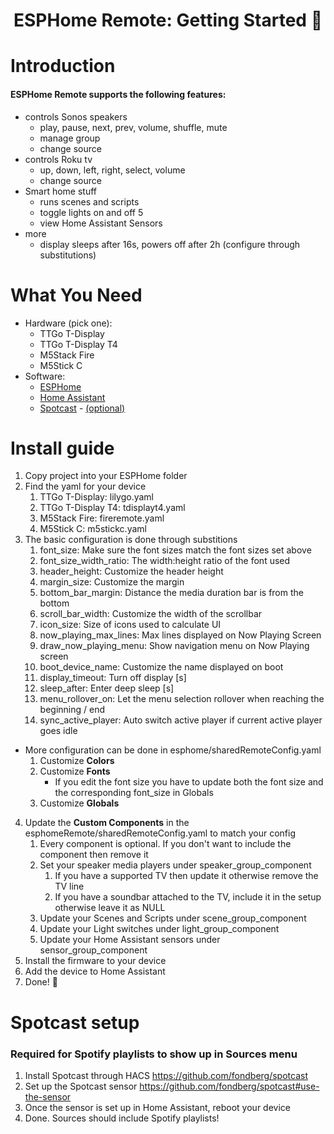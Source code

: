 <h1 align = "center">ESPHome Remote: Getting Started 🌈</h1>

# Introduction
#### ESPHome Remote supports the following features:

- controls Sonos speakers
	-   play, pause, next, prev, volume, shuffle, mute
	-   manage group
	-   change source
- controls Roku tv
	- up, down, left, right, select, volume
	- change source
- Smart home stuff
	- runs scenes and scripts
	- toggle lights on and off 5
	- view Home Assistant Sensors
- more
	- display sleeps after 16s, powers off after 2h (configure through substitutions)

# What You Need
-  Hardware (pick one):
	- TTGo T-Display
	- TTGo T-Display T4
	- M5Stack Fire
	- M5Stick C
- Software:
	- [ESPHome](https://esphome.io/)
	- [Home Assistant](https://www.home-assistant.io/)
	- [Spotcast](https://github.com/fondberg/spotcast) - [(optional)](#spotcast-setup) 

# Install guide
1. Copy project into your ESPHome folder
2. Find the yaml for your device
	1. TTGo T-Display: lilygo.yaml
	2. TTGo T-Display T4: tdisplayt4.yaml
	3. M5Stack Fire: fireremote.yaml
	4. M5Stick C: m5stickc.yaml
3. The basic configuration is done through substitions
	1. font_size: Make sure the font sizes match the font sizes set above
	2. font_size_width_ratio: The width:height ratio of the font used
	3. header_height: Customize the header height
	4. margin_size: Customize the margin
	5. bottom_bar_margin: Distance the media duration bar is from the bottom
	6. scroll_bar_width: Customize the width of the scrollbar
	7. icon_size: Size of icons used to calculate UI
	8. now_playing_max_lines: Max lines displayed on Now Playing Screen
	9. draw_now_playing_menu: Show navigation menu on Now Playing screen
	10. boot_device_name: Customize the name displayed on boot
	11. display_timeout: Turn off display [s]
	12. sleep_after: Enter deep sleep [s]
	13. menu_rollover_on: Let the menu selection rollover when reaching the beginning / end
	14. sync_active_player: Auto switch active player if current active player goes idle
- More configuration can be done in esphome/sharedRemoteConfig.yaml
	1. Customize **Colors**
	2. Customize **Fonts**
		- If you edit the font size you have to update both the font size and the corresponding font_size in Globals
	3. Customize **Globals**

4. Update the **Custom Components** in the esphomeRemote/sharedRemoteConfig.yaml to match your config
	1. Every component is optional. If you don't want to include the component then remove it
	2. Set your speaker media players under speaker_group_component
		1. If you have a supported TV then update it otherwise remove the TV line
		2. If you have a soundbar attached to the TV, include it in the setup otherwise leave it as NULL
	2. Update your Scenes and Scripts under scene_group_component
	3. Update your Light switches under light_group_component
	4. Update your Home Assistant sensors under sensor_group_component
5. Install the firmware to your device
6. Add the device to Home Assistant
7. Done! 🎉

# Spotcast setup
### Required for Spotify playlists to show up in Sources menu 
1. Install Spotcast through HACS https://github.com/fondberg/spotcast
2. Set up the Spotcast sensor https://github.com/fondberg/spotcast#use-the-sensor
3. Once the sensor is set up in Home Assistant, reboot your device
4. Done. Sources should include Spotify playlists!

